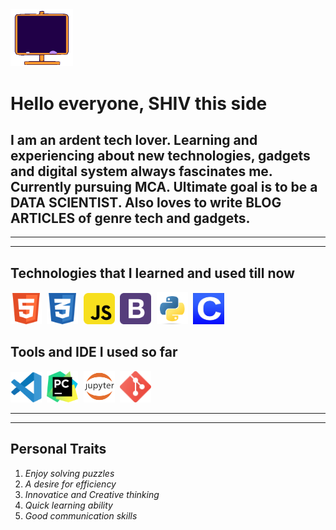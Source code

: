 <img src="icons\hii.gif" width="100px" display="block" margin-left="auto" margin-right="auto"/>

#  **Hello everyone, SHIV this side** #

## I am an ardent tech lover. Learning and experiencing about new technologies, gadgets and digital system always fascinates me. Currently pursuing **MCA**. Ultimate goal is to be a **DATA SCIENTIST**. Also loves to write **BLOG ARTICLES** of genre tech and gadgets.  ###


---
---
## **Technologies that I learned and used till now** ##

<pre><img src="icons\HTML5.svg" width = "50px"/> <img src="icons\CSS3.svg" width = "50px"/> <img src="icons\javascript.svg" width = "50px"/> <img src="icons\bootstrap.svg" width = "50px"/> <img src="icons\python.png" width = "50px"/> <img src="icons\clang.jpg" width = "50px"/> </pre> 

## **Tools and IDE I used so far**  ##
<pre><img src="icons\VScode.svg" width = "50px"/> <img src="icons\pycharm.jpg" width = "50px"/> <img src="icons\jupyter.png" width = "50px"/> <img src="icons\Git.svg" width = "50px"/></pre>

---
---

## **Personal Traits** ##
1. *Enjoy solving puzzles*
2. *A desire for  efficiency*
3. *Innovatice and Creative thinking*
4. *Quick learning ability*
5. *Good communication skills*
